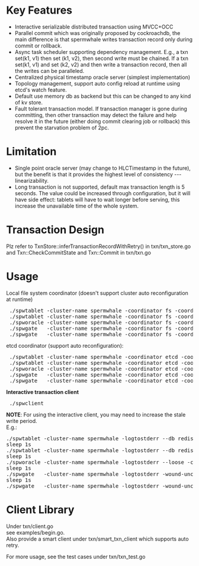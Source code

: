 # Key Features
 * Interactive serializable distributed transaction using MVCC+OCC  
 * Parallel commit which was originally proposed by cockroachdb, the main difference is that spermwhale writes transaction record only during commit or rollback.
 * Async task scheduler supporting dependency management. E.g., a txn set(k1, v1) then set (k1, v2), then second write must be chained. If a txn set(k1, v1) and set (k2, v2) and then write a transaction record, then all the writes can be paralleled.  
 * Centralized physical timestamp oracle server (simplest implementation)
 * Topology management, support auto config reload at runtime using etcd's watch feature.
 * Default use memory db as backend but this can be changed to any kind of kv store.
 * Fault tolerant transaction model. If transaction manager is gone during committing, then other transaction may detect the failure and help resolve it in the future (either doing commit clearing job or rollback) this prevent the starvation problem of 2pc.
 
# Limitation
  * Single point oracle server (may change to HLCTimestamp in the future), but the benefit is that it provides the highest level of consistency --- linearizability.
  * Long transaction is not supported, default max transaction length is 5 seconds. The value could be increased through configuration, but it will have side effect: tablets will have to wait longer before serving, this increase the unavailable time of the whole system.
  
# Transaction Design
  Plz refer to TxnStore::inferTransactionRecordWithRetry() in txn/txn_store.go and Txn::CheckCommitState and Txn::Commit in txn/txn.go  
 
# Usage
Local file system coordinator (doesn't support cluster auto reconfiguration at runtime)  
 <pre> ./spwtablet -cluster-name spermwhale -coordinator fs -coordinator-addr /tmp -gid 0  -port 20000 2>&1 1>&sptablet-0.log &
 ./spwtablet -cluster-name spermwhale -coordinator fs -coordinator-addr /tmp -gid 1  -port 30000 2>&1 1>&sptablet-1.log &
 ./spworacle -cluster-name spermwhale -coordinator fs -coordinator-addr /tmp -port 6666 2>&1 1>&sporacle.log &
 ./spwgate   -cluster-name spermwhale -coordinator fs -coordinator-addr /tmp -port-txn 9999 -port-kv 10001 2>&1 1>&spgate-1.log &
 ./spwgate   -cluster-name spermwhale -coordinator fs -coordinator-addr /tmp -port-txn 19999 -port-kv 20001 2>&1 1>&spgate-2.log &
</pre>

etcd coordinator (support auto reconfiguration):
 <pre> ./spwtablet -cluster-name spermwhale -coordinator etcd -coordinator-addr 127.0.0.1:2379 -coordinator-auth "" -gid 0 -port 20000 2>&1 1>&sptablet-0.log &  
 ./spwtablet -cluster-name spermwhale -coordinator etcd -coordinator-addr 127.0.0.1:2379 -coordinator-auth "" -gid 1  -port 30000 2>&1 1>&sptablet-1.log &
 ./spworacle -cluster-name spermwhale -coordinator etcd -coordinator-addr 127.0.0.1:2379 -coordinator-auth "" -port 6666 2>&1 1>&spworacle.log &
 ./spwgate   -cluster-name spermwhale -coordinator etcd -coordinator-addr 127.0.0.1:2379 -coordinator-auth "" -port-txn 19999 -port-kv 20001 2>&1 1>&spwgate-1.log &
 ./spwgate   -cluster-name spermwhale -coordinator etcd -coordinator-addr 127.0.0.1:2379 -coordinator-auth "" -port-txn 9999 -port-kv 10001 2>&1 1>&spwgate-2.log &
</pre>

**Interactive transaction client**  
 <pre> ./spwclient  </pre>

**NOTE**:
For using the interactive client, you may need to increase the stale write period.  
E.g.:
<pre>./spwtablet -cluster-name spermwhale -logtostderr --db redis -redis-port 6379 -txn-stale-write-threshold 90s -test -coordinator fs -coordinator-addr /tmp -gid 0  -port 20000 2>&1 1>&sptablet-0.log &
sleep 1s
./spwtablet -cluster-name spermwhale -logtostderr --db redis -redis-port 16379 -txn-stale-write-threshold 90s -test -coordinator fs -coordinator-addr /tmp -gid 1  -port 30000 2>&1 1>&sptablet-1.log &
sleep 1s
./spworacle -cluster-name spermwhale -logtostderr --loose -coordinator fs -coordinator-addr /tmp -port 6666 2>&1 1>&sporacle.log &
sleep 1s
./spwgate   -cluster-name spermwhale -logtostderr -wound-uncommitted-txn-threshold 15s -coordinator fs -coordinator-addr /tmp -port-txn 9999 -port-kv 10001 2>&1 1>&spgate-1.log &
sleep 1s
./spwgate   -cluster-name spermwhale -logtostderr -wound-uncommitted-txn-threshold 15s -coordinator fs -coordinator-addr /tmp -port-txn 19999 -port-kv 20001 2>&1 1>&spgate-2.log &
</pre> 

# Client Library
Under txn/client.go  
see examples/begin.go.  
Also provide a smart client under txn/smart_txn_client which supports auto retry.
  
For more usage, see the test cases under txn/txn_test.go
